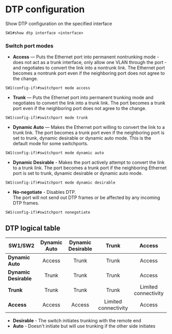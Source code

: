 # DTP configuration

Show DTP configuration on the specified interface

```
SW1#show dtp interface <interface>
```

### Switch port modes

- **Access** — Puts the Ethernet port into permanent nontrunking mode - does not act as a trunk interface, only allow one VLAN through the port - and negotiates to convert the link into a nontrunk link.
  The Ethernet port becomes a nontrunk port even if the neighboring port does not agree to the change.

```
SW1(config-if)#switchport mode access
```

- **Trunk** — Puts the Ethernet port into permanent trunking mode and negotiates to convert the link into a trunk link.
  The port becomes a trunk port even if the neighboring port does not agree to the change.

```
SW1(config-if)#switchport mode trunk
```

- **Dynamic Auto** — Makes the Ethernet port willing to convert the link to a trunk link.
  The port becomes a trunk port even if the neighboring port is set to trunk, dynamic desirable or dynamic auto mode.
  This is the default mode for some switchports.

```
SW1(config-if)#switchport mode dynamic auto
```

- **Dynamic Desirable** - Makes the port actively attempt to convert the link to a trunk link.
  The port becomes a trunk port if the neighboring Ethernet port is set to trunk, dynamic desirable or dynamic auto mode.

```
SW1(config-if)#switchport mode dynamic desirable
```

- **No-negotiate** - Disables DTP.<br>
  The port will not send out DTP frames or be affected by any incoming DTP frames.

```
SW1(config-if)#switchport nonegotiate
```

## DTP logical table

| SW1/SW2               | Dynamic Auto | Dynamic Desirable |        Trunk         |        Access        |
| --------------------- | :----------: | :---------------: | :------------------: | :------------------: |
| **Dynamic Auto**      |    Access    |       Trunk       |        Trunk         |        Access        |
| **Dynamic Desirable** |    Trunk     |       Trunk       |        Trunk         |        Access        |
| **Trunk**             |    Trunk     |       Trunk       |        Trunk         | Limited connectivity |
| **Access**            |    Access    |      Access       | Limited connectivity |        Access        |

- **Desirable** - The switch initiates trunking with the remote end
- **Auto** - Doesn't initiate but will use trunking if the other side initiates

